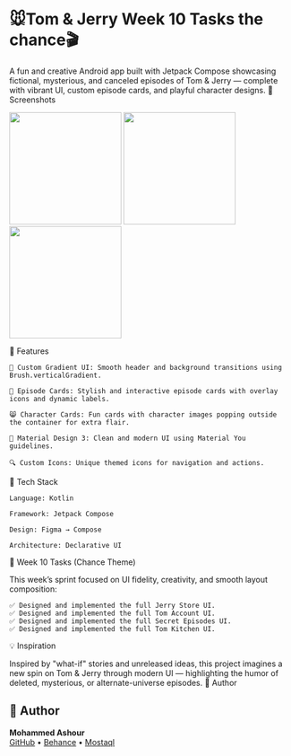 <h1>🐭Tom & Jerry Week 10 Tasks the chance🎬</h1>

A fun and creative Android app built with Jetpack Compose showcasing fictional, mysterious, and canceled episodes of Tom & Jerry — complete with vibrant UI, custom episode cards, and playful character designs.
📱 Screenshots
<p float="left"> <img src="https://i.postimg.cc/J4mFnXVr/Screenshot-2025-05-26-213227.png" width="200"/> <img src="https://i.postimg.cc/k5k1d6vd/Screenshot-2025-05-27-201125.png" width="200"/> <img src="https://i.postimg.cc/vTk92Z0z/Screenshot-2025-05-27-201313.png" width="200"/> </p>
🚀 Features

    🌄 Custom Gradient UI: Smooth header and background transitions using Brush.verticalGradient.

    🧀 Episode Cards: Stylish and interactive episode cards with overlay icons and dynamic labels.

    😸 Character Cards: Fun cards with character images popping outside the container for extra flair.

    🎨 Material Design 3: Clean and modern UI using Material You guidelines.

    🔍 Custom Icons: Unique themed icons for navigation and actions.

🧱 Tech Stack

    Language: Kotlin

    Framework: Jetpack Compose

    Design: Figma → Compose

    Architecture: Declarative UI

🎯 Week 10 Tasks (Chance Theme)

This week’s sprint focused on UI fidelity, creativity, and smooth layout composition:

    ✅ Designed and implemented the full Jerry Store UI.
    ✅ Designed and implemented the full Tom Account UI.
    ✅ Designed and implemented the full Secret Episodes UI.
    ✅ Designed and implemented the full Tom Kitchen UI.
💡 Inspiration

Inspired by "what-if" stories and unreleased ideas, this project imagines a new spin on Tom & Jerry through modern UI — highlighting the humor of deleted, mysterious, or alternate-universe episodes.
👤 Author
## 👤 Author

**Mohammed Ashour**  
[GitHub](https://github.com/mohammedyashour/) • [Behance](https://www.behance.net/moudyash) • [Mostaql](https://mostaql.com/u/Moudy_Ash/portfolio)
